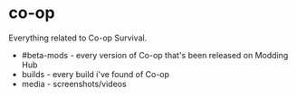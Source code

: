 # co-op

Everything related to Co-op Survival.

- #beta-mods - every version of Co-op that's been released on Modding Hub
- builds - every build i've found of Co-op 
- media - screenshots/videos